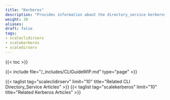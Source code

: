 ```yaml
---
title: "Kerberos"
description: "Provides information about the directory_service kerberos namespace in the TrueNAS CLI. Includes command syntax and common commands."
weight: 30
aliases:
draft: false
tags:
- scaleclidirserv
- scalekerberos
- scaledirserv
---
```


{{< toc >}}


{{< include file="/_includes/CLIGuideWIP.md" type="page" >}}


{{< taglist tag="scaleclidirserv" limit="10" title="Related CLI Directory_Service Articles" >}}
{{< taglist tag="scalekerberos" limit="10" title="Related Kerberos Articles" >}}